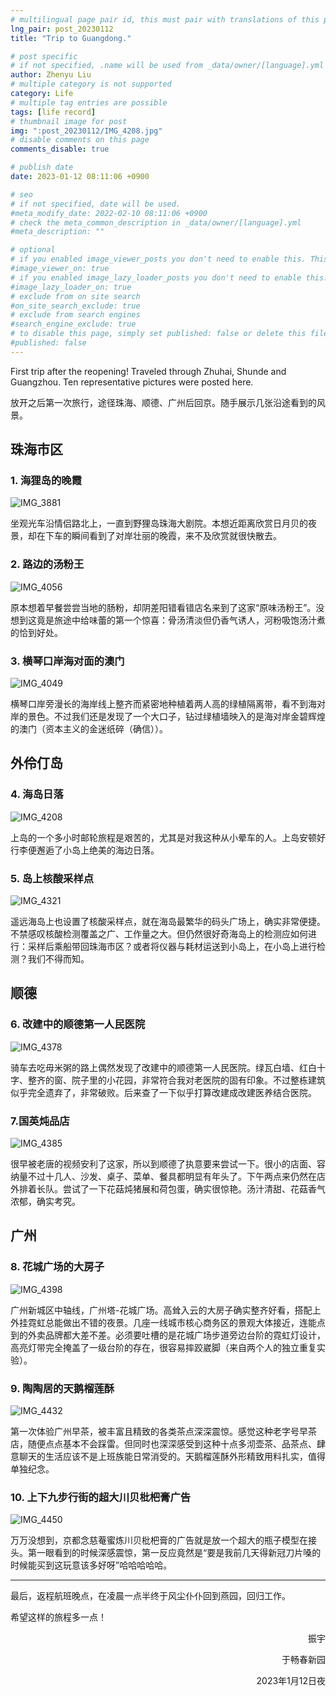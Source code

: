 ```yaml
---
# multilingual page pair id, this must pair with translations of this page. (This name must be unique)
lng_pair: post_20230112
title: "Trip to Guangdong."

# post specific
# if not specified, .name will be used from _data/owner/[language].yml
author: Zhenyu Liu
# multiple category is not supported
category: Life
# multiple tag entries are possible
tags: [life record]
# thumbnail image for post
img: ":post_20230112/IMG_4208.jpg"
# disable comments on this page
comments_disable: true

# publish date
date: 2023-01-12 08:11:06 +0900

# seo
# if not specified, date will be used.
#meta_modify_date: 2022-02-10 08:11:06 +0900
# check the meta_common_description in _data/owner/[language].yml
#meta_description: ""

# optional
# if you enabled image_viewer_posts you don't need to enable this. This is only if image_viewer_posts = false
#image_viewer_on: true
# if you enabled image_lazy_loader_posts you don't need to enable this. This is only if image_lazy_loader_posts = false
#image_lazy_loader_on: true
# exclude from on site search
#on_site_search_exclude: true
# exclude from search engines
#search_engine_exclude: true
# to disable this page, simply set published: false or delete this file
#published: false
---
```


<!-- outline-start -->

First trip after the reopening! Traveled through Zhuhai, Shunde and Guangzhou. Ten representative pictures were posted here.

<!-- outline-end -->

放开之后第一次旅行，途径珠海、顺德、广州后回京。随手展示几张沿途看到的风景。


## 珠海市区

### 1. 海狸岛的晚霞

![IMG_3881](https://raw.githubusercontent.com/liuzhenyu-yyy/liuzhenyu-yyy.github.io/main/assets/img/posts/post_20230112/IMG_3881.JPG)

坐观光车沿情侣路北上，一直到野狸岛珠海大剧院。本想近距离欣赏日月贝的夜景，却在下车的瞬间看到了对岸壮丽的晚霞，来不及欣赏就很快散去。

### 2. 路边的汤粉王

![IMG_4056](https://raw.githubusercontent.com/liuzhenyu-yyy/liuzhenyu-yyy.github.io/main/assets/img/posts/post_20230112/IMG_4056.JPG)

原本想着早餐尝尝当地的肠粉，却阴差阳错看错店名来到了这家“原味汤粉王”。没想到这竟是旅途中给味蕾的第一个惊喜：骨汤清淡但仍香气诱人，河粉吸饱汤汁煮的恰到好处。

### 3. 横琴口岸海对面的澳门

![IMG_4049](https://raw.githubusercontent.com/liuzhenyu-yyy/liuzhenyu-yyy.github.io/main/assets/img/posts/post_20230112/IMG_4049.JPG)

横琴口岸旁漫长的海岸线上整齐而紧密地种植着两人高的绿植隔离带，看不到海对岸的景色。不过我们还是发现了一个大口子，钻过绿植墙映入的是海对岸金碧辉煌的澳门（资本主义的金迷纸碎（确信））。

## 外伶仃岛

### 4. 海岛日落

![IMG_4208](https://raw.githubusercontent.com/liuzhenyu-yyy/liuzhenyu-yyy.github.io/main/assets/img/posts/post_20230112/IMG_4208.JPG)

上岛的一个多小时邮轮旅程是艰苦的，尤其是对我这种从小晕车的人。上岛安顿好行李便邂逅了小岛上绝美的海边日落。

### 5. 岛上核酸采样点

![IMG_4321](https://raw.githubusercontent.com/liuzhenyu-yyy/liuzhenyu-yyy.github.io/main/assets/img/posts/post_20230112/IMG_4321.JPG)

遥远海岛上也设置了核酸采样点，就在海岛最繁华的码头广场上，确实非常便捷。不禁感叹核酸检测覆盖之广、工作量之大。但仍然很好奇海岛上的检测应如何进行：采样后乘船带回珠海市区？或者将仪器与耗材运送到小岛上，在小岛上进行检测？我们不得而知。

## 顺德

### 6. 改建中的顺德第一人民医院

![IMG_4378](https://raw.githubusercontent.com/liuzhenyu-yyy/liuzhenyu-yyy.github.io/main/assets/img/posts/post_20230112/IMG_4378.JPG)

骑车去吃毋米粥的路上偶然发现了改建中的顺德第一人民医院。绿瓦白墙、红白十字、整齐的窗、院子里的小花园，非常符合我对老医院的固有印象。不过整栋建筑似乎完全遗弃了，非常破败。后来查了一下似乎打算改建成改建医养结合医院。

### 7.国英炖品店

![IMG_4385](https://raw.githubusercontent.com/liuzhenyu-yyy/liuzhenyu-yyy.github.io/main/assets/img/posts/post_20230112/IMG_4385.JPG)

很早被老唐的视频安利了这家，所以到顺德了执意要来尝试一下。很小的店面、容纳量不过十几人、沙发、桌子、菜单、餐具都明显有年头了。下午两点来仍然在店外排着长队。尝试了一下花菇炖猪展和荷包蛋，确实很惊艳。汤汁清甜、花菇香气浓郁，确实考究。

## 广州

### 8. 花城广场的大房子

![IMG_4398](https://raw.githubusercontent.com/liuzhenyu-yyy/liuzhenyu-yyy.github.io/main/assets/img/posts/post_20230112/IMG_4398.JPG)

广州新城区中轴线，广州塔-花城广场。高耸入云的大房子确实整齐好看，搭配上外挂霓虹总能做出不错的夜景。几座一线城市核心商务区的景观大体接近，连能点到的外卖品牌都大差不差。必须要吐槽的是花城广场步道旁边台阶的霓虹灯设计，高亮灯带完全掩盖了一级台阶的存在，很容易摔跤崴脚（来自两个人的独立重复实验）。

### 9. 陶陶居的天鹅榴莲酥

![IMG_4432](https://raw.githubusercontent.com/liuzhenyu-yyy/liuzhenyu-yyy.github.io/main/assets/img/posts/post_20230112/IMG_4432.JPG)

第一次体验广州早茶，被丰富且精致的各类茶点深深震惊。感觉这种老字号早茶店，随便点点基本不会踩雷。但同时也深深感受到这种十点多沏壶茶、品茶点、肆意聊天的生活应该不是上班族能日常消受的。天鹅榴莲酥外形精致用料扎实，值得单独纪念。

### 10. 上下九步行街的超大川贝枇杷膏广告

![IMG_4450](https://raw.githubusercontent.com/liuzhenyu-yyy/liuzhenyu-yyy.github.io/main/assets/img/posts/post_20230112/IMG_4450.JPG)

万万没想到，京都念慈菴蜜炼川贝枇杷膏的广告就是放一个超大的瓶子模型在接头。第一眼看到的时候深感震惊，第一反应竟然是“要是我前几天得新冠刀片嗓的时候能买到这玩意该多好呀”哈哈哈哈哈。

---

最后，返程航班晚点，在凌晨一点半终于风尘仆仆回到燕园，回归工作。

希望这样的旅程多一点！


  <p align="right">振宇</p>

  <p align="right">于畅春新园</p>

  <p align="right">2023年1月12日夜</p>
